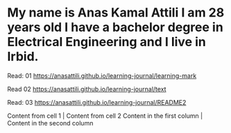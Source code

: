 # My name is Anas Kamal Attili I am 28 years old I have a bachelor degree in Electrical Engineering and I live in Irbid.



Read: 01
https://anasattili.github.io/learning-journal/learning-mark

Read 02
https://anasattili.github.io/learning-journal/text

Read: 03
https://anasattili.github.io/learning-journal/README2


Content from cell 1 | Content from cell 2
Content in the first column | Content in the second column
